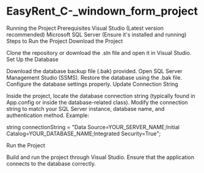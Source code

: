 # EasyRent_C-_windown_form_project
Running the Project
Prerequisites
Visual Studio (Latest version recommended)
Microsoft SQL Server (Ensure it's installed and running)
Steps to Run the Project
Download the Project

Clone the repository or download the .sln file and open it in Visual Studio.
Set Up the Database

Download the database backup file (.bak) provided.
Open SQL Server Management Studio (SSMS).
Restore the database using the .bak file.
Configure the database settings properly.
Update Connection String

Inside the project, locate the database connection string (typically found in App.config or inside the database-related class).
Modify the connection string to match your SQL Server instance, database name, and authentication method.
Example:


string connectionString = "Data Source=YOUR_SERVER_NAME;Initial Catalog=YOUR_DATABASE_NAME;Integrated Security=True";


Run the Project

Build and run the project through Visual Studio.
Ensure that the application connects to the database correctly.
